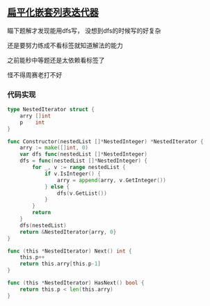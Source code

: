 ## [扁平化嵌套列表迭代器](https://leetcode-cn.com/problems/flatten-nested-list-iterator/)

瞄下题解才发现能用dfs写， 没想到dfs的时候写的好复杂

还是要努力练成不看标签就知道解法的能力

之前能秒中等题还是太依赖看标签了

怪不得周赛老打不好



### 代码实现

```go
type NestedIterator struct {
	arry []int
	p    int
}

func Constructor(nestedList []*NestedInteger) *NestedIterator {
	arry := make([]int, 0)
	var dfs func(nestedList []*NestedInteger)
	dfs = func(nestedList []*NestedInteger) {
		for _, v := range nestedList {
			if v.IsInteger() {
				arry = append(arry, v.GetInteger())
			} else {
				dfs(v.GetList())
			}
		}
		return
	}
	dfs(nestedList)
	return &NestedIterator{arry, 0}
}

func (this *NestedIterator) Next() int {
	this.p++
	return this.arry[this.p-1]
}

func (this *NestedIterator) HasNext() bool {
	return this.p < len(this.arry)
}
```

